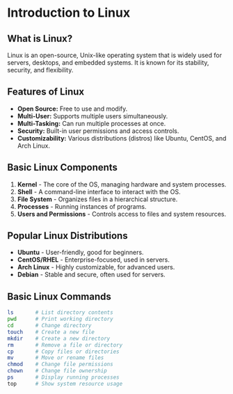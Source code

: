 # Introduction to Linux

## What is Linux?
Linux is an open-source, Unix-like operating system that is widely used for servers, desktops, and embedded systems. It is known for its stability, security, and flexibility.

## Features of Linux
- **Open Source:** Free to use and modify.
- **Multi-User:** Supports multiple users simultaneously.
- **Multi-Tasking:** Can run multiple processes at once.
- **Security:** Built-in user permissions and access controls.
- **Customizability:** Various distributions (distros) like Ubuntu, CentOS, and Arch Linux.

## Basic Linux Components
1. **Kernel** - The core of the OS, managing hardware and system processes.
2. **Shell** - A command-line interface to interact with the OS.
3. **File System** - Organizes files in a hierarchical structure.
4. **Processes** - Running instances of programs.
5. **Users and Permissions** - Controls access to files and system resources.

## Popular Linux Distributions
- **Ubuntu** - User-friendly, good for beginners.
- **CentOS/RHEL** - Enterprise-focused, used in servers.
- **Arch Linux** - Highly customizable, for advanced users.
- **Debian** - Stable and secure, often used for servers.

## Basic Linux Commands
```bash
ls       # List directory contents
pwd      # Print working directory
cd       # Change directory
touch    # Create a new file
mkdir    # Create a new directory
rm       # Remove a file or directory
cp       # Copy files or directories
mv       # Move or rename files
chmod    # Change file permissions
chown    # Change file ownership
ps       # Display running processes
top      # Show system resource usage
```

